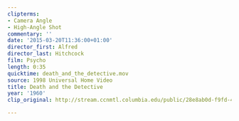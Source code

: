 ```yaml
---
clipterms:
- Camera Angle
- High-Angle Shot
commentary: ''
date: '2015-03-20T11:36:00+01:00'
director_first: Alfred
director_last: Hitchcock
film: Psycho
length: 0:35
quicktime: death_and_the_detective.mov
source: 1998 Universal Home Video
title: Death and the Detective
year: '1960'
clip_original: http://stream.ccnmtl.columbia.edu/public/28e8ab0d-f9fd-496f-bd90-d2b30eb10470-080_psycho_FLG-mp4-aac-480w-850kbps-ffmpeg.mp4

---
```


